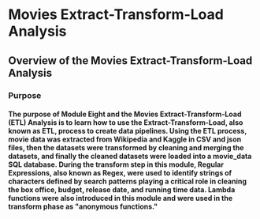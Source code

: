 # Movies Extract-Transform-Load Analysis

## Overview of the Movies Extract-Transform-Load Analysis

### Purpose

#### The purpose of Module Eight and the Movies Extract-Transform-Load (ETL) Analysis is to learn how to use the Extract-Transform-Load, also known as ETL, process to create data pipelines.  Using the ETL process, movie data was **extracted** from Wikipedia and Kaggle in CSV and json files, then the datasets were **transformed** by cleaning and merging the datasets, and finally the cleaned datasets were **loaded** into a movie_data SQL database.  During the transform step in this module, Regular Expressions, also known as Regex, were used to identify strings of characters defined by search patterns playing a critical role in cleaning the box office, budget, release date, and running time data.  Lambda functions were also introduced in this module and were used in the transform phase as "anonymous functions."

